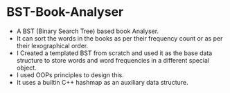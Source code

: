 # BST-Book-Analyser
- A BST (Binary Search Tree) based book Analyser. 
- It can sort the words in the books as per their frequency count or as per their lexographical order. 
- I Created a templated BST from scratch and used it as the base data structure to store words and word frequencies in a different special object. 
- I used OOPs principles to design this.
- It uses a builtin C++ hashmap as an auxiliary data structure.
